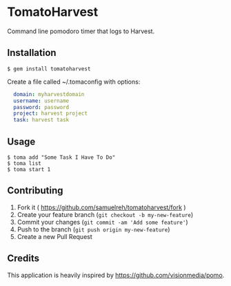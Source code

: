 # TomatoHarvest
Command line pomodoro timer that logs to Harvest.

## Installation

    $ gem install tomatoharvest
    
Create a file called ~/.tomaconfig with options:
```yaml
  domain: myharvestdomain
  username: username
  password: password
  project: harvest project
  task: harvest task
```

## Usage

    $ toma add "Some Task I Have To Do"
    $ toma list
    $ toma start 1

## Contributing

1. Fork it ( https://github.com/samuelreh/tomatoharvest/fork )
2. Create your feature branch (`git checkout -b my-new-feature`)
3. Commit your changes (`git commit -am 'Add some feature'`)
4. Push to the branch (`git push origin my-new-feature`)
5. Create a new Pull Request

## Credits
This application is heavily inspired by https://github.com/visionmedia/pomo.
